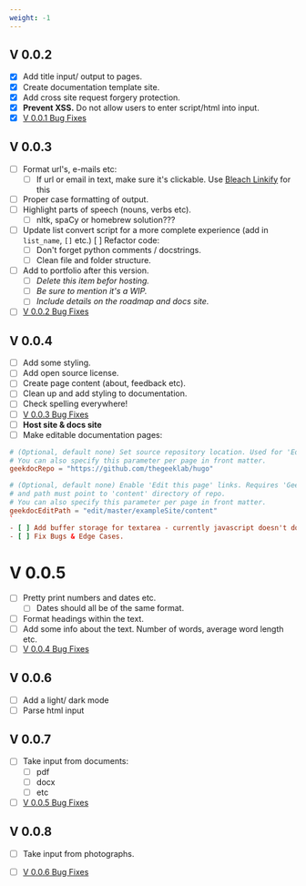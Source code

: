 ```yaml
---
weight: -1 
---
```


## V 0.0.2

- [X] Add title input/ output to pages.
- [X] Create documentation template site.
- [X] Add cross site request forgery protection.
- [X] **Prevent XSS.** Do not allow users to enter script/html into input.
- [X] [V 0.0.1 Bug Fixes](../../Developer/bugs_and_edge_cases/#v-001)

## V 0.0.3

- [ ] Format url's, e-mails etc:
  - [ ] If url or email in text, make sure it's clickable. Use 
    [Bleach Linkify](https://bleach.readthedocs.io/en/latest/index.html) for this
- [ ] Proper case formatting of output.
- [ ] Highlight parts of speech (nouns, verbs etc).
  - [ ] nltk, spaCy or homebrew solution???
- [ ] Update list convert script for a more complete experience (add in
  `list_name`, `[]` etc.)
 [ ] Refactor code:
  - [ ] Don't forget python comments / docstrings.
  - [ ] Clean file and folder structure.
- [ ] Add to portfolio after this version.
  - [ ] _Delete this item befor hosting._
  - [ ] _Be sure to mention it's a WIP._
  - [ ] _Include details on the roadmap and docs site._
- [ ] [V 0.0.2 Bug Fixes](../../Developer/bugs_and_edge_cases/#v-002)

## V 0.0.4

- [ ] Add some styling.
- [ ] Add open source license.
- [ ] Create page content (about, feedback etc).
- [ ] Clean up and add styling to documentation.
- [ ] Check spelling everywhere!
- [ ] [V 0.0.3 Bug Fixes](../../Developer/bugs_and_edge_cases/#v-003)
- [ ] **Host site & docs site**
- [ ] Make editable documentation pages:

```toml
# (Optional, default none) Set source repository location. Used for 'Edit this page' links.
# You can also specify this parameter per page in front matter.
geekdocRepo = "https://github.com/thegeeklab/hugo"

# (Optional, default none) Enable 'Edit this page' links. Requires 'GeekdocRepo' param
# and path must point to 'content' directory of repo.
# You can also specify this parameter per page in front matter.
geekdocEditPath = "edit/master/exampleSite/content"
`
- [ ] Add buffer storage for textarea - currently javascript doesn't do anything.
- [ ] Fix Bugs & Edge Cases.
```

# V 0.0.5

- [ ] Pretty print numbers and dates etc.
  - [ ] Dates should all be of the same format.
- [ ] Format headings within the text.
- [ ] Add some info about the text. Number of words, average word length etc.
- [ ] [V 0.0.4 Bug Fixes](../../Developer/bugs_and_edge_cases/#v-004)

## V 0.0.6

- [ ] Add a light/ dark mode
- [ ] Parse html input

## V 0.0.7

- [ ] Take input from documents:
  - [ ] pdf
  - [ ] docx
  - [ ] etc
- [ ] [V 0.0.5 Bug Fixes](../../Developer/bugs_and_edge_cases/#v-005)

## V 0.0.8

- [ ] Take input from photographs.
- [ ] [V 0.0.6 Bug Fixes](../../Developer/bugs_and_edge_cases/#v-006)

